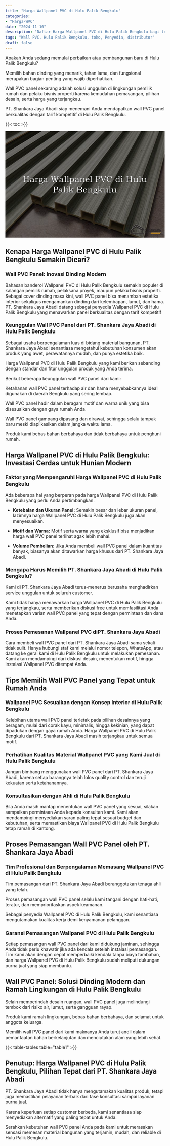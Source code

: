 ```yaml
---
title: "Harga Wallpanel PVC di Hulu Palik Bengkulu"
categories: 
- "Harga-WVC"
date: "2024-11-10"
description: "Daftar Harga Wallpanel PVC di Hulu Palik Bengkulu bagi tempat tinggal, office, serta ritel. Material berkualitas, pilihan motif, warna modern, beserta jasa instalasi ditangani oleh teknisi profesional serta kepastian resmi!|Jasa penjualan Wallpanel PVC di Hulu Palik Bengkulu bagi kebutuhan rumah, office, atau ritel, dengan material berkualitas dan instalasi oleh tim ahli dan jaminan resmi.|Solusi Wallpanel PVC di Hulu Palik Bengkulu yang terbukti untuk hunian, perkantoran, dan toko, bersama produk berkualitas dan pemasangan ditangani oleh teknisi profesional dan kepastian resmi.|Penjualan Wallpanel PVC di Hulu Palik Bengkulu untuk rumah, office, serta ritel, dengan material berkualitas dan instalasi oleh teknisi profesional, lengkap dengan garansi resmi.}"
tags: "Wall PVC, Hulu Palik Bengkulu, toko, Penyedia, distributor"
draft: false
---
```


Apakah Anda sedang memulai perbaikan atau pembangunan baru di Hulu Palik Bengkulu?

Memilih bahan dinding yang menarik, tahan lama, dan fungsional merupakan bagian penting yang wajib diperhatikan.

Wall PVC panel sekarang adalah solusi unggulan di lingkungan pemilik rumah dan pelaku bisnis properti karena kemudahan pemasangan, pilihan desain, serta harga yang terjangkau.

PT. Shankara Jaya Abadi siap menemani Anda mendapatkan wall PVC panel berkualitas dengan tarif kompetitif di Hulu Palik Bengkulu.

{{< toc >}}

![Harga Wallpanel PVC di Hulu Palik Bengkulu](/images/Harga-WVC/Harga-Wallpanel-PVC-di-Hulu-Palik-Bengkulu.png)


## Kenapa Harga Wallpanel PVC di Hulu Palik Bengkulu Semakin Dicari?

### Wall PVC Panel: Inovasi Dinding Modern

Bahasan banderol Wallpanel PVC di Hulu Palik Bengkulu semakin populer di kalangan pemilik rumah, pelaksana proyek, maupun pelaku bisnis properti. Sebagai cover dinding masa kini, wall PVC panel bisa menambah estetika interior sekaligus mengamankan dinding dari kelembapan, lumut, dan hama. PT. Shankara Jaya Abadi datang sebagai penyedia Wallpanel PVC di Hulu Palik Bengkulu yang menawarkan panel berkualitas dengan tarif kompetitif

### Keunggulan Wall PVC Panel dari PT. Shankara Jaya Abadi di Hulu Palik Bengkulu

Sebagai usaha berpengalaman luas di bidang material bangunan, PT. Shankara Jaya Abadi senantiasa mengetahui kebutuhan konsumen akan produk yang awet, perawatannya mudah, dan punya estetika baik.

Harga Wallpanel PVC di Hulu Palik Bengkulu yang kami berikan sebanding dengan standar dan fitur unggulan produk yang Anda terima.

Berikut beberapa keunggulan wall PVC panel dari kami:

Ketahanan wall PVC panel terhadap air dan hama menyebabkannya ideal digunakan di daerah Bengkulu yang sering lembap.

Wall PVC panel hadir dalam beragam motif dan warna unik yang bisa disesuaikan dengan gaya rumah Anda.

Wall PVC panel gampang dipasang dan dirawat, sehingga selalu tampak baru meski diaplikasikan dalam jangka waktu lama.

Produk kami bebas bahan berbahaya dan tidak berbahaya untuk penghuni rumah.

## Harga Wallpanel PVC di Hulu Palik Bengkulu: Investasi Cerdas untuk Hunian Modern

### Faktor yang Mempengaruhi Harga Wallpanel PVC di Hulu Palik Bengkulu

Ada beberapa hal yang berperan pada harga Wallpanel PVC di Hulu Palik Bengkulu yang perlu Anda pertimbangkan.

- **Ketebalan dan Ukuran Panel:** Semakin besar dan lebar ukuran panel, lazimnya harga Wallpanel PVC di Hulu Palik Bengkulu juga akan menyesuaikan.

- **Motif dan Warna:** Motif serta warna yang eksklusif bisa menjadikan harga wall PVC panel terlihat agak lebih mahal.

- **Volume Pembelian:** Jika Anda membeli wall PVC panel dalam kuantitas banyak, biasanya akan ditawarkan harga khusus dari PT. Shankara Jaya Abadi.

### Mengapa Harus Memilih PT. Shankara Jaya Abadi di Hulu Palik Bengkulu?

Kami di PT. Shankara Jaya Abadi terus-menerus berusaha menghadirkan service unggulan untuk seluruh customer.

Kami tidak hanya menawarkan harga Wallpanel PVC di Hulu Palik Bengkulu yang terjangkau, serta memberikan diskusi free untuk memfasilitasi Anda menetapkan varian wall PVC panel yang tepat dengan permintaan dan dana Anda.

### Proses Pemesanan Wallpanel PVC diPT. Shankara Jaya Abadi

Cara membeli wall PVC panel dari PT. Shankara Jaya Abadi sama sekali tidak sulit. Hanya hubungi staf kami melalui nomor telepon, WhatsApp, atau datang ke gerai kami di Hulu Palik Bengkulu untuk melakukan pemesanan. Kami akan mendampingi dari diskusi desain, menentukan motif, hingga instalasi Wallpanel PVC ditempat Anda.

## Tips Memilih Wall PVC Panel yang Tepat untuk Rumah Anda

### Wallpanel PVC Sesuaikan dengan Konsep Interior di Hulu Palik Bengkulu

Kelebihan utama wall PVC panel terletak pada pilihan desainnya yang beragam, mulai dari corak kayu, minimalis, hingga kekinian, yang dapat dipadukan dengan gaya rumah Anda. Harga Wallpanel PVC di Hulu Palik Bengkulu dari PT. Shankara Jaya Abadi masih terjangkau untuk semua motif.

### Perhatikan Kualitas Material Wallpanel PVC yang Kami Jual di Hulu Palik Bengkulu

Jangan bimbang menggunakan wall PVC panel dari PT. Shankara Jaya Abadi, karena setiap barangnya telah lolos quality control dan teruji kekuatan serta ketahanannya.

### Konsultasikan dengan Ahli di Hulu Palik Bengkulu

Bila Anda masih mantap menentukan wall PVC panel yang sesuai, silakan sampaikan permintaan Anda kepada konsultan kami. Kami akan mendampingi menyediakan saran paling tepat sesuai budget dan kebutuhan, serta memastikan biaya Wallpanel PVC di Hulu Palik Bengkulu tetap ramah di kantong.

## Proses Pemasangan Wall PVC Panel oleh PT. Shankara Jaya Abadi

### Tim Profesional dan Berpengalaman Memasang Wallpanel PVC di Hulu Palik Bengkulu

Tim pemasangan dari PT. Shankara Jaya Abadi beranggotakan tenaga ahli yang telah.

Proses pemasangan wall PVC panel selalu kami tangani dengan hati-hati, teratur, dan memprioritaskan aspek keamanan.

Sebagai penyedia Wallpanel PVC di Hulu Palik Bengkulu, kami senantiasa mengutamakan kualitas kerja demi kenyamanan pelanggan.

### Garansi Pemasangan Wallpanel PVC di Hulu Palik Bengkulu

Setiap pemasangan wall PVC panel dari kami didukung jaminan, sehingga Anda tidak perlu khawatir jika ada kendala setelah instalasi pemasangan. Tim kami akan dengan cepat memperbaiki kendala tanpa biaya tambahan, dan harga Wallpanel PVC di Hulu Palik Bengkulu sudah meliputi dukungan purna jual yang siap membantu.

## Wall PVC Panel: Solusi Dinding Modern dan Ramah Lingkungan di Hulu Palik Bengkulu

Selain memperindah desain ruangan, wall PVC panel juga melindungi tembok dari risiko air, lumut, serta gangguan rayap.

Produk kami ramah lingkungan, bebas bahan berbahaya, dan selamat untuk anggota keluarga.

Memilih wall PVC panel dari kami maknanya Anda turut andil dalam pemanfaatan bahan berkelanjutan dan menciptakan alam yang lebih sehat.

{{< table-tables table="table1" >}}

## Penutup: Harga Wallpanel PVC di Hulu Palik Bengkulu, Pilihan Tepat dari PT. Shankara Jaya Abadi

PT. Shankara Jaya Abadi tidak hanya mengutamakan kualitas produk, tetapi juga memastikan pelayanan terbaik dari fase konsultasi sampai layanan purna jual.

Karena keperluan setiap customer berbeda, kami senantiasa siap menyediakan alternatif yang paling tepat untuk Anda.

Serahkan kebutuhan wall PVC panel Anda pada kami untuk merasakan sensasi memesan material bangunan yang terjamin, mudah, dan reliable di Hulu Palik Bengkulu.